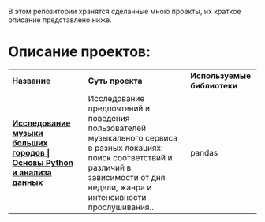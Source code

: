 В этом репозитории хранятся сделанные мною проекты, их краткое описание представлено ниже.
# Описание проектов: 
<table>
<tr>
<td><b>Название</b></td>
<td><b>Суть проекта</b></td>
<td><b>Используемые библиотеки</b></td>  
</tr><tr>
<td><a href="https://github.com/SabirovVladimir/Yandex_Practicum/blob/main/Исследование%20музыки%20больших%20городов%20%7C%20Основы%20Python%20и%20анализа%20данных/Яндекс%20музыка.ipynb" rel="nofollow">
<b>Исследование музыки больших городов | Основы Python и анализа данных</b></a></td>
<td>Исследование предпочтений и поведения пользователей музыкального сервиса в разных локациях: поиск соответствий и различий в зависимости от дня недели, жанра и интенсивности прослушивания..</td>
<td>pandas</td>
</tr><tr>
</table>
